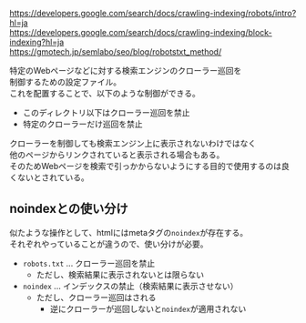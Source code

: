 <https://developers.google.com/search/docs/crawling-indexing/robots/intro?hl=ja>  
<https://developers.google.com/search/docs/crawling-indexing/block-indexing?hl=ja>  
<https://gmotech.jp/semlabo/seo/blog/robotstxt_method/>

特定のWebページなどに対する検索エンジンのクローラー巡回を  
制御するための設定ファイル。  
これを配置することで、以下のような制御ができる。

* このディレクトリ以下はクローラー巡回を禁止
* 特定のクローラーだけ巡回を禁止

クローラーを制御しても検索エンジン上に表示されないわけではなく  
他のページからリンクされていると表示される場合もある。  
そのためWebページを検索で引っかからないようにする目的で使用するのは良くないとされている。  

## noindexとの使い分け
似たような操作として、htmlにはmetaタグの`noindex`が存在する。  
それぞれやっていることが違うので、使い分けが必要。

* `robots.txt` ... クローラー巡回を禁止
	- ただし、検索結果に表示されないとは限らない
* `noindex` ... インデックスの禁止（検索結果に表示させない）
	- ただし、クローラー巡回はされる
		- 逆にクローラーが巡回しないと`noindex`が適用されない